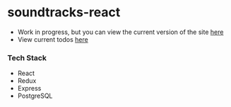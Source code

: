 # soundtracks-react
- Work in progress, but you can view the current version of the site [here](https://soundtracks.herokuapp.com/)
- View current todos [here](https://github.com/JWLD/soundtracks-react/issues?utf8=%E2%9C%93&q=is%3Aissue+is%3Aopen+label%3Atodo)

### Tech Stack
- React
- Redux
- Express
- PostgreSQL
